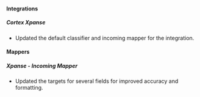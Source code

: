 
#### Integrations
##### Cortex Xpanse

- Updated the default classifier and incoming mapper for the integration.

#### Mappers
##### Xpanse - Incoming Mapper

- Updated the targets for several fields for improved accuracy and formatting.
